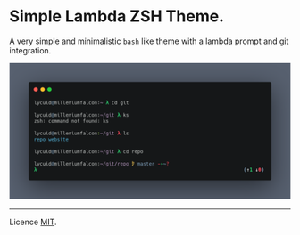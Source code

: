 # Simple Lambda ZSH Theme.

A very simple and minimalistic `bash` like theme with a lambda prompt and git integration.

![screenshot](screenshot.png)

---
Licence [MIT](https://opensource.org/licenses/MIT).
